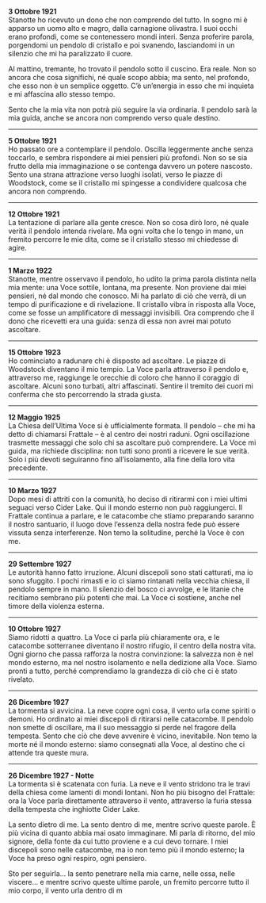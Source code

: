 **3 Ottobre 1921**  
Stanotte ho ricevuto un dono che non comprendo del tutto. In sogno mi è apparso un uomo alto e magro, dalla carnagione olivastra. I suoi occhi erano profondi, come se contenessero mondi interi. Senza proferire parola, porgendomi un pendolo di cristallo e poi svanendo, lasciandomi in un silenzio che mi ha paralizzato il cuore.

Al mattino, tremante, ho trovato il pendolo sotto il cuscino. Era reale. Non so ancora che cosa significhi, né quale scopo abbia; ma sento, nel profondo, che esso non è un semplice oggetto. C’è un’energia in esso che mi inquieta e mi affascina allo stesso tempo.

Sento che la mia vita non potrà più seguire la via ordinaria. Il pendolo sarà la mia guida, anche se ancora non comprendo verso quale destino.

---

**5 Ottobre 1921**  
Ho passato ore a contemplare il pendolo. Oscilla leggermente anche senza toccarlo, e sembra rispondere ai miei pensieri più profondi. Non so se sia frutto della mia immaginazione o se contenga davvero un potere nascosto. Sento una strana attrazione verso luoghi isolati, verso le piazze di Woodstock, come se il cristallo mi spingesse a condividere qualcosa che ancora non comprendo.

---

**12 Ottobre 1921**  
La tentazione di parlare alla gente cresce. Non so cosa dirò loro, né quale verità il pendolo intenda rivelare. Ma ogni volta che lo tengo in mano, un fremito percorre le mie dita, come se il cristallo stesso mi chiedesse di agire.

---

**1 Marzo 1922**  
Stanotte, mentre osservavo il pendolo, ho udito la prima parola distinta nella mia mente: una Voce sottile, lontana, ma presente. Non proviene dai miei pensieri, né dal mondo che conosco. Mi ha parlato di ciò che verrà, di un tempo di purificazione e di rivelazione. Il cristallo vibra in risposta alla Voce, come se fosse un amplificatore di messaggi invisibili. Ora comprendo che il dono che ricevetti era una guida: senza di essa non avrei mai potuto ascoltare.

---

**15 Ottobre 1923**  
Ho cominciato a radunare chi è disposto ad ascoltare. Le piazze di Woodstock diventano il mio tempio. La Voce parla attraverso il pendolo e, attraverso me, raggiunge le orecchie di coloro che hanno il coraggio di ascoltare. Alcuni sono turbati, altri affascinati. Sentire il tremito dei cuori mi conferma che sto percorrendo la strada giusta.

---

**12 Maggio 1925**  
La Chiesa dell’Ultima Voce si è ufficialmente formata. Il pendolo – che mi ha detto di chiamarsi Frattale – è al centro dei nostri raduni. Ogni oscillazione trasmette messaggi che solo chi sa ascoltare può comprendere. La Voce mi guida, ma richiede disciplina: non tutti sono pronti a ricevere le sue verità. Solo i più devoti seguiranno fino all’isolamento, alla fine della loro vita precedente.

---

**10 Marzo 1927**  
Dopo mesi di attriti con la comunità, ho deciso di ritirarmi con i miei ultimi seguaci verso Cider Lake. Qui il mondo esterno non può raggiungerci. Il Frattale continua a parlare, e le catacombe che stiamo preparando saranno il nostro santuario, il luogo dove l’essenza della nostra fede può essere vissuta senza interferenze. Non temo la solitudine, perché la Voce è con me.

---

**29 Settembre 1927**  
Le autorità hanno fatto irruzione. Alcuni discepoli sono stati catturati, ma io sono sfuggito. I pochi rimasti e io ci siamo rintanati nella vecchia chiesa, il pendolo sempre in mano. Il silenzio del bosco ci avvolge, e le litanie che recitiamo sembrano più potenti che mai. La Voce ci sostiene, anche nel timore della violenza esterna.

---

**10 Ottobre 1927**  
Siamo ridotti a quattro. La Voce ci parla più chiaramente ora, e le catacombe sotterranee diventano il nostro rifugio, il centro della nostra vita. Ogni giorno che passa rafforza la nostra convinzione: la salvezza non è nel mondo esterno, ma nel nostro isolamento e nella dedizione alla Voce. Siamo pronti a tutto, perché comprendiamo la grandezza di ciò che ci è stato rivelato.

---

**26 Dicembre 1927**  
La tormenta si avvicina. La neve copre ogni cosa, il vento urla come spiriti o demoni. Ho ordinato ai miei discepoli di ritirarsi nelle catacombe. Il pendolo non smette di oscillare, ma il suo messaggio si perde nel fragore della tempesta. Sento che ciò che deve avvenire è vicino, inevitabile. Non temo la morte né il mondo esterno: siamo consegnati alla Voce, al destino che ci attende tra queste mura.

---

**26 Dicembre 1927 - Notte**  
La tormenta si è scatenata con furia. La neve e il vento stridono tra le travi della chiesa come lamenti di mondi lontani. Non ho più bisogno del Frattale: ora la Voce parla direttamente attraverso il vento, attraverso la furia stessa della tempesta che inghiotte Cider Lake.

La sento dietro di me. La sento dentro di me, mentre scrivo queste parole. È più vicina di quanto abbia mai osato immaginare. Mi parla di ritorno, del mio signore, della fonte da cui tutto proviene e a cui devo tornare. I miei discepoli sono nelle catacombe, ma io non temo più il mondo esterno; la Voce ha preso ogni respiro, ogni pensiero.

Sto per seguirla… la sento penetrare nella mia carne, nelle ossa, nelle viscere… e mentre scrivo queste ultime parole, un fremito percorre tutto il mio corpo, il vento urla dentro di m